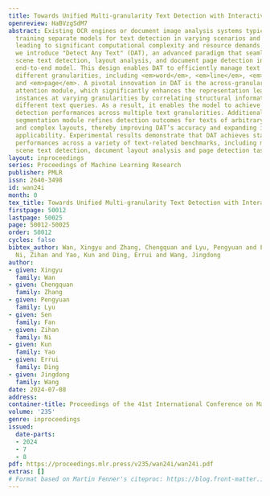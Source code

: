 ```yaml
---
title: Towards Unified Multi-granularity Text Detection with Interactive Attention
openreview: HaBVzgSdM7
abstract: Existing OCR engines or document image analysis systems typically rely on
  training separate models for text detection in varying scenarios and granularities,
  leading to significant computational complexity and resource demands. In this paper,
  we introduce "Detect Any Text" (DAT), an advanced paradigm that seamlessly unifies
  scene text detection, layout analysis, and document page detection into a cohesive,
  end-to-end model. This design enables DAT to efficiently manage text instances at
  different granularities, including <em>word</em>, <em>line</em>, <em>paragraph</em>
  and <em>page</em>. A pivotal innovation in DAT is the across-granularity interactive
  attention module, which significantly enhances the representation learning of text
  instances at varying granularities by correlating structural information across
  different text queries. As a result, it enables the model to achieve mutually beneficial
  detection performances across multiple text granularities. Additionally, a prompt-based
  segmentation module refines detection outcomes for texts of arbitrary curvature
  and complex layouts, thereby improving DAT’s accuracy and expanding its real-world
  applicability. Experimental results demonstrate that DAT achieves state-of-the-art
  performances across a variety of text-related benchmarks, including multi-oriented/arbitrarily-shaped
  scene text detection, document layout analysis and page detection tasks.
layout: inproceedings
series: Proceedings of Machine Learning Research
publisher: PMLR
issn: 2640-3498
id: wan24i
month: 0
tex_title: Towards Unified Multi-granularity Text Detection with Interactive Attention
firstpage: 50012
lastpage: 50025
page: 50012-50025
order: 50012
cycles: false
bibtex_author: Wan, Xingyu and Zhang, Chengquan and Lyu, Pengyuan and Fan, Sen and
  Ni, Zihan and Yao, Kun and Ding, Errui and Wang, Jingdong
author:
- given: Xingyu
  family: Wan
- given: Chengquan
  family: Zhang
- given: Pengyuan
  family: Lyu
- given: Sen
  family: Fan
- given: Zihan
  family: Ni
- given: Kun
  family: Yao
- given: Errui
  family: Ding
- given: Jingdong
  family: Wang
date: 2024-07-08
address:
container-title: Proceedings of the 41st International Conference on Machine Learning
volume: '235'
genre: inproceedings
issued:
  date-parts:
  - 2024
  - 7
  - 8
pdf: https://proceedings.mlr.press/v235/wan24i/wan24i.pdf
extras: []
# Format based on Martin Fenner's citeproc: https://blog.front-matter.io/posts/citeproc-yaml-for-bibliographies/
---
```

